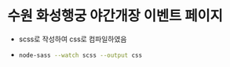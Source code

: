 # 수원 화성행궁 야간개장 이벤트 페이지

- scss로 작성하여 css로 컴파일하였음

- ```bash
  node-sass --watch scss --output css
  ```

  

